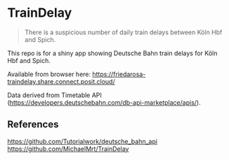 # TrainDelay
> There is a suspicious number of daily train delays between Köln Hbf and Spich.

This repo is for a shiny app showing Deutsche Bahn train delays for Köln Hbf and Spich. 

Available from browser here: https://friedarosa-traindelay.share.connect.posit.cloud/


Data derived from Timetable API (https://developers.deutschebahn.com/db-api-marketplace/apis/).


## References
https://github.com/Tutorialwork/deutsche_bahn_api
https://github.com/MichaelMrt/TrainDelay
